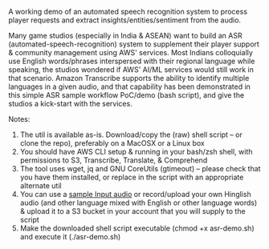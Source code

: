 A working demo of an automated speech recognition system to process player requests and extract insights/entities/sentiment from the audio.

Many game studios (especially in India & ASEAN) want to build an ASR (automated-speech-recognition) system to supplement their player support & community management using AWS' services. Most Indians colloquially use English words/phrases interspersed with their regional language while speaking, the studios wondered if AWS' AI/ML services would still work in that scenario. Amazon Transcribe supports the ability to identify multiple languages in a given audio, and that capability has been demonstrated in this
simple ASR sample workflow PoC/demo (bash script), and give the studios a kick-start with the services.

Notes:
1. The util is available as-is. Download/copy the (raw) shell script – or clone the repo), preferably on a MacOSX or a Linux box
2. You should have AWS CLI setup & running in your bash/zsh shell, with permissions to S3, Transcribe, Translate, & Comprehend
3. The tool uses wget, jq and GNU CoreUtils (gtimeout) – please check that you have them installed, or replace in the script with an appropriate alternate util
4. You can use a [sample Input audio](https://github.com/squadrun/aws-marketplace-examples/blob/main/data/input/real-time/hinglish-example.mp3) or record/upload your own Hinglish audio (and other language mixed with English or other language words) & upload it to a S3 bucket in your account that you will supply to the script
5. Make the downloaded shell script executable (chmod +x asr-demo.sh) and execute it (./asr-demo.sh)
